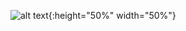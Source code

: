 ![alt text](https://raw.githubusercontent.com/daquang/YAMDA/master/logo/logoYAMDA.png?token=ADRfUL5jTDggaSruTZ3Z0mIWAAclXxUnks5afSN6wA%3D%3D){:height="50%" width="50%"}


